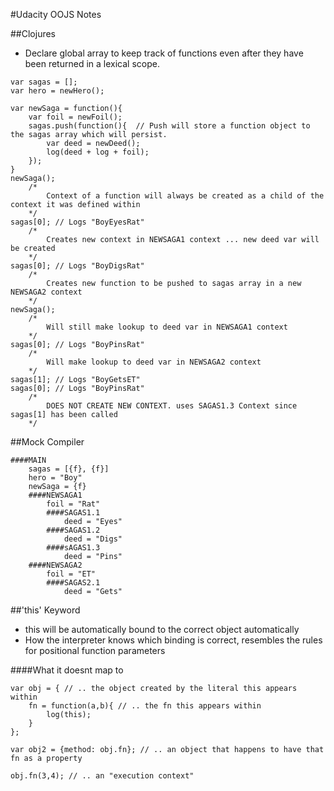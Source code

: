 #Udacity OOJS Notes

##Clojures
- Declare global array to keep track of functions even after they have been returned in a lexical scope.

```
var sagas = [];
var hero = newHero();

var newSaga = function(){
	var foil = newFoil();
	sagas.push(function(){  // Push will store a function object to the sagas array which will persist.
		var deed = newDeed();
		log(deed + log + foil);
	});
}
newSaga();
	/* 
		Context of a function will always be created as a child of the context it was defined within 
	*/
sagas[0]; // Logs "BoyEyesRat"
	/* 
		Creates new context in NEWSAGA1 context ... new deed var will be created 
	*/
sagas[0]; // Logs "BoyDigsRat"
	/* 
		Creates new function to be pushed to sagas array in a new NEWSAGA2 context 
	*/
newSaga(); 
	/* 
		Will still make lookup to deed var in NEWSAGA1 context 
	*/
sagas[0]; // Logs "BoyPinsRat"
	/* 
		Will make lookup to deed var in NEWSAGA2 context 
	*/
sagas[1]; // Logs "BoyGetsET"
sagas[0]; // Logs "BoyPinsRat"
	/*
		DOES NOT CREATE NEW CONTEXT. uses SAGAS1.3 Context since sagas[1] has been called
	*/
```
##Mock Compiler 
```
####MAIN 
    sagas = [{f}, {f}]
    hero = "Boy"
    newSaga = {f}
    ####NEWSAGA1
        foil = "Rat"
        ####SAGAS1.1
			deed = "Eyes"
		####SAGAS1.2
			deed = "Digs"
		####sAGAS1.3
			deed = "Pins"
	####NEWSAGA2
		foil = "ET"
		####SAGAS2.1
			deed = "Gets"
```
##'this' Keyword
- this will be automatically bound to the correct object automatically
- How the interpreter knows which binding is correct, resembles the rules for positional function parameters

####What it doesnt map to
```	
var obj = { // .. the object created by the literal this appears within
	fn = function(a,b){ // .. the fn this appears within
		log(this);
	}
};

var obj2 = {method: obj.fn}; // .. an object that happens to have that fn as a property

obj.fn(3,4); // .. an "execution context"

```







